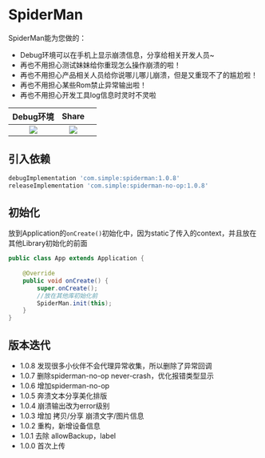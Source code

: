 # SpiderMan


SpiderMan能为您做的：

* Debug环境可以在手机上显示崩溃信息，分享给相关开发人员~
* 再也不用担心测试妹妹给你重现怎么操作崩溃的啦！
* 再也不用担心产品相关人员给你说哪儿哪儿崩溃，但是又重现不了的尴尬啦！
* 再也不用担心某些Rom禁止异常输出啦！
* 再也不用担心开发工具log信息时灵时不灵啦

|                          Debug环境                           |                            Share                             |      |
| :----------------------------------------------------------: | :----------------------------------------------------------: | ---- |
| ![](https://simple-bucket-1257044365.cos.ap-chongqing.myqcloud.com/debug.gif) | ![](https://ws1.sinaimg.cn/mw690/00677ch9gy1ftoekwmvl3j30af0hygof) |      |


## 引入依赖

```groovy
debugImplementation 'com.simple:spiderman:1.0.8'
releaseImplementation 'com.simple:spiderman-no-op:1.0.8'
```

## 初始化

放到Application的`onCreate()`初始化中，因为static了传入的context，并且放在其他Library初始化的前面

```java
public class App extends Application {
    
    @Override
    public void onCreate() {
        super.onCreate();
		//放在其他库初始化前
        SpiderMan.init(this);
    }
}
```


## 版本迭代

* 1.0.8 发现很多小伙伴不会代理异常收集，所以删除了异常回调
* 1.0.7 删除spiderman-no-op never-crash，优化报错类型显示
* 1.0.6 增加spiderman-no-op
* 1.0.5 奔溃文本分享美化排版
* 1.0.4 崩溃输出改为error级别
* 1.0.3 增加 拷贝/分享 崩溃文字/图片信息
* 1.0.2 重构，新增设备信息
* 1.0.1 去除 allowBackup，label
* 1.0.0 首次上传

